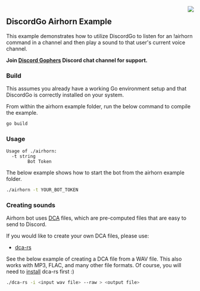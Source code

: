 <img align="right" src="http://mlasala45.github.io/discordgo/img/discordgo.png">

## DiscordGo Airhorn Example

This example demonstrates how to utilize DiscordGo to listen for an !airhorn
command in a channel and then play a sound to that user's current voice channel.

**Join [Discord Gophers](https://discord.gg/0f1SbxBZjYoCtNPP)
Discord chat channel for support.**

### Build

This assumes you already have a working Go environment setup and that
DiscordGo is correctly installed on your system.

From within the airhorn example folder, run the below command to compile the
example.

```sh
go build
```

### Usage

```
Usage of ./airhorn:
  -t string
        Bot Token
```

The below example shows how to start the bot from the airhorn example folder.

```sh
./airhorn -t YOUR_BOT_TOKEN
```

### Creating sounds

Airhorn bot uses [DCA](https://github.com/mlasala45/dca) files, which are 
pre-computed files that are easy to send to Discord.

If you would like to create your own DCA files, please use:
* [dca-rs](https://github.com/nstafie/dca-rs)

See the below example of creating a DCA file from a WAV file.  This also works 
with MP3, FLAC, and many other file formats. Of course, you will need to 
[install](https://github.com/nstafie/dca-rs#installation) dca-rs first :)

```sh
./dca-rs -i <input wav file> --raw > <output file>
```
